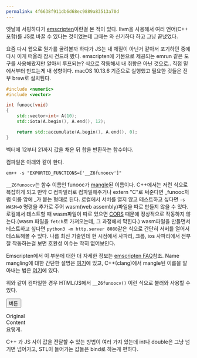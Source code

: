```yaml
---
permalink: 4f6638f911db6d68ec9889a83513a70d
---
```

옛날에 서핑하다가 [emscripten](https://emscripten.org/)이란걸 본 적이 있다. llvm을 사용해서 여러 언어(C++ 포함)를 JS로 바꿀 수 있다는 것이었는데 그때는 와 신기하다 하고 그냥 끝냈었다.

요즘 다시 웹으로 뭔가를 굴려볼까 하다가 JS는 내 체질이 아닌거 같아서 포기하던 중에 다시 이게 떠올라 잠시 건드려 봤다.
emscripten에 기본으로 제공되는 emrun 같은 도구를 사용해봤지만 알아서 루프되는? 식으로 작동해서 내 취향은 아닌 것으로.. 직접 밑에서부터 만드는게 내 성향이다.
macOS 10.13.6 기준으로 실행했고 필요한 것들은 전부 brew로 설치된다.

```cpp
#include <numeric>
#include <vector>

int funooc(void)
{
	std::vector<int> A(10);
	std::iota(A.begin(), A.end(), 12);

	return std::accumulate(A.begin(), A.end(), 0);
}
```
벡터에 12부터 21까지 값을 채운 뒤 합을 반환하는 함수이다.

컴파일은 아래와 같이 한다.

`em++ -s "EXPORTED_FUNCTIONS=['__Z6funoocv']"`

`__Z6funoocv`는 함수 이름인 funooc가 [mangle](https://en.wikipedia.org/wiki/Name_mangling)된 이름이다. C++에서는 저런 식으로 복잡하게 되고 만약 C 컴파일러로 컴파일해주거나 extern "C"로 써준다면 _funooc처럼 이름 앞에 _가 붙는 형태로 된다. 
로컬에서 서버를 열지 않고 테스트하고 싶다면 `-s WASM=0` 명령을 추가로 주어 wasm(web assembly)파일을 따로 만들지 않을 수 있다. 로컬에서 테스트할 때 wasm파일이 따로 있으면 [CORS](https://developer.mozilla.org/ko/docs/Web/HTTP/Access_control_CORS) 때문에 정상적으로 작동하지 않는다.(wasm 파일을 `fetch`로 가져오는데, 그 과정에서 막힌다.) wasm파일을 만들면서 테스트하고 싶다면 `python3 -m http.server 8080`같은 식으로 간단히 서버를 열어서 테스트해볼 수 있다. 나름 최신 기술인데 현 시점에서 사파리, 크롬, ios 사파리에서 전부 잘 작동하는걸 보면 호환성 이슈는 딱히 없어보인다.

Emscripten에서 이 부분에 대한 더 자세한 정보는 [emscripten FAQ](https://emscripten.org/docs/getting_started/FAQ.html?highlight=exported_functions#why-do-functions-in-my-c-c-source-code-vanish-when-i-compile-to-javascript-and-or-i-get-no-functions-to-process)참조.
Name mangling에 대한 간단한 설명은 [여기](https://spikez.tistory.com/19)에 있고, C++(clang)에서 mangle된 이름을 알아내는 법은 [여기](https://groups.google.com/forum/#!msg/emscripten-discuss/hcA_G-SqAlo/ls7FmV7v648J)에 있다. 

위와 같이 컴파일한 경우 HTML/JS에서 `__Z6funoocv()` 이런 식으로 불러와 사용할 수 있다.

<script src="/assets/4f6638f911db6d68ec9889a83513a70d/Z6funoocv.js"></script>
<button type="button" onclick="getElementById('Z6funoocv_asdf').innerHTML = __Z6funoocv()"> 버튼 </button>
<div id="Z6funoocv_asdf">Original<br>Content</div>
요렇게.

C++ 과 JS 사이 값을 전달할 수 있는 방법이 여러 가지 있는데 int나 double은 그냥 넘기면 넘어가고, STL이 들어가는 값들은 bind로 하는게 편하다.
